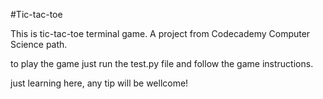 #Tic-tac-toe

This is tic-tac-toe terminal game. A project from Codecademy Computer Science path.

to play the game just run the test.py file and follow the game instructions.

just learning here, any tip will be wellcome!
